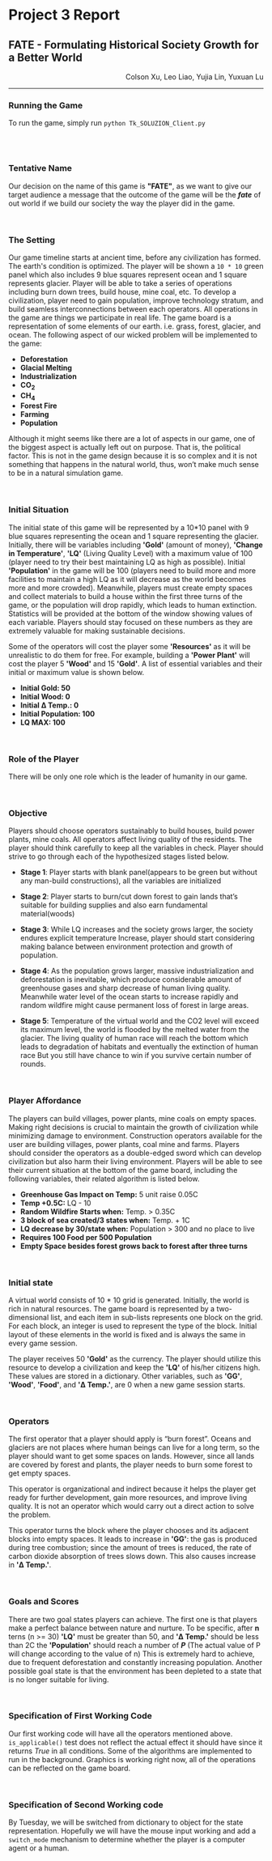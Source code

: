# Project 3 Report
## **FATE** - Formulating Historical Society Growth for a Better World
<div style="text-align: right">
Colson Xu, Leo Liao, Yujia Lin, Yuxuan Lu
</div>

---
### Running the Game
To run the game, simply run `python Tk_SOLUZION_Client.py`

<br>
<br>

### Tentative Name
Our decision on the name of this game is **"FATE"**, as we want to give our target audience a message that the outcome of the game will be the ___fate___ of out world if we build our society the way the player did in the game.

<br>

### The Setting
Our game timeline starts at ancient time, before any civilization has formed. The earth's condition is optimized. The player will be shown a `10 * 10` green panel which also includes 9 blue squares represent ocean and 1 square represents glacier. Player will be able to take a series of operations including burn down trees, build house, mine coal, etc. To develop a civilization, player need to gain population, improve technology stratum, and build seamless interconnections between each operators. All operations in the game are things we participate in real life. The game board is a representation of some elements of our earth. i.e. grass, forest, glacier, and ocean.
The following aspect of our wicked problem will be implemented to the game:

  * __Deforestation__
  * __Glacial Melting__
  * __Industrialization__
  * __CO<sub>2</sub>__
  * __CH<sub>4</sub>__
  * __Forest Fire__
  * __Farming__
  * __Population__

Although it might seems like there are a lot of aspects in our game, one of the biggest aspect is actually left out on purpose. That is, the political factor. This is not in the game design because it is so complex and it is not something that happens in the natural world, thus, won’t make much sense to be in a natural simulation game.

<br>

### Initial Situation
The initial state of this game will be represented by a 10*10 panel with 9 blue squares representing the ocean and 1 square representing the glacier. Initially, there will be variables including __'Gold'__ (amount of money), __'Change in Temperature'__, __'LQ'__ (Living Quality Level) with a maximum value of 100 (player need to try their best maintaining LQ as high as possible). Initial __'Population'__ in the game will be 100 (players need to build more and more facilities to maintain a high LQ as it will decrease as the world becomes more and more crowded). Meanwhile, players must create empty spaces and collect materials to build a house within the first three turns of the game, or the population will drop rapidly, which leads to human extinction. Statistics will be provided at the bottom of the window showing values of each variable. Players should stay focused on these numbers as they are extremely valuable for making sustainable decisions.

Some of the operators will cost the player some __'Resources'__ as it will be unrealistic to do them for free. For example, building a __'Power Plant'__ will cost the player 5 __'Wood'__ and 15 __'Gold'__. A list of essential variables and their initial or maximum value is shown below.

  * __Initial Gold: 50__
  * __Initial Wood: 0__
  * __Initial Δ Temp.: 0__
  * __Initial Population: 100__
  * __LQ MAX: 100__

<br>

### Role of the Player
There will be only one role which is the leader of humanity in our game.

<br>

### Objective
Players should choose operators sustainably to build houses, build power plants, mine coals. All operators affect living quality of the residents. The player should think carefully to keep all the variables in check. Player should strive to go through each of the hypothesized stages listed below.

* __Stage 1__: Player starts with blank panel(appears to be green but without any man-build constructions), all the variables are initialized

* __Stage 2__: Player starts to burn/cut down forest to gain lands that’s suitable for building supplies and also earn fundamental material(woods)

* __Stage 3__: While LQ increases and the society grows larger, the society endures explicit temperature Increase, player should start considering making balance between environment protection and growth of population.

* __Stage 4__: As the population grows larger, massive industrialization and deforestation is inevitable, which produce considerable amount of greenhouse gases and sharp decrease of human living quality. Meanwhile water level of the ocean starts to increase rapidly and random wildfire might cause permanent loss of forest in large areas.

* __Stage 5__: Temperature of the virtual world and the CO2 level will exceed its maximum level, the world is flooded by the melted water from the glacier. The living quality of human race will reach the bottom which leads to degradation of habitats and eventually the extinction of human race  But you still have chance to win if you survive certain number of rounds.


<br>

### Player Affordance
The players can build villages, power plants, mine coals on empty spaces. Making right decisions is crucial to maintain the growth of civilization while minimizing damage to environment. Construction operators available for the user are building villages, power plants, coal mine and farms. Players should consider the operators as a double-edged sword which can develop civilization but also harm their living environment. Players will be able to see their current situation at the bottom of the game board, including the following variables, their related algorithm is listed below.

  * __Greenhouse Gas Impact on Temp:__ 5 unit raise 0.05C
  * __Temp +0.5C:__ LQ - 10
  * __Random Wildfire Starts when:__ Temp. > 0.35C
  * __3 block of sea created/3 states when:__ Temp. + 1C
  * __LQ decrease by 30/state when:__ Population > 300 and no place to live
  * __Requires 100 Food per 500 Population__
  * __Empty Space besides forest grows back to forest after three turns__

<br>

### Initial state
A virtual world consists of 10 * 10 grid is generated. Initially, the world is rich in natural resources. The game board is represented by a two-dimensional list, and each item in sub-lists represents one block on the grid. For each block, an integer is used to represent the type of the block. Initial layout of these elements in the world is fixed and is always the same in every game session.

The player receives 50 __'Gold'__ as the currency. The player should utilize this resource to develop a civilization and keep the __'LQ'__ of his/her citizens high. These values are stored in a dictionary. Other variables, such as __'GG'__, __'Wood'__, __'Food'__, and __'Δ Temp.'__, are 0 when a new game session starts.

<br>

### Operators
The first operator that a player should apply is “burn forest”. Oceans and glaciers are not places where human beings can live for a long term, so the player should want to get some spaces on lands. However, since all lands are covered by forest and plants, the player needs to burn some forest to get empty spaces.

This operator is organizational and indirect because it helps the player get ready for further development, gain more resources, and improve living quality. It is not an operator which would carry out a direct action to solve the problem.

This operator turns the block where the player chooses and its adjacent blocks into empty spaces. It leads to increase in __'GG'__: the gas is produced during tree combustion; since the amount of trees is reduced, the rate of carbon dioxide absorption of trees slows down. This also causes increase in __'Δ Temp.'__.

<br>

### Goals and Scores
There are two goal states players can achieve. The first one is that players make a perfect balance between nature and nurture. To be specific, after __n__ terns (n >= 30) __'LQ'__ must be greater than 50, and __'Δ Temp.'__ should be less than 2C the __'Population'__ should reach a number of ___P___ (The actual value of P will change according to the value of n) This is extremely hard to achieve, due to frequent deforestation and constantly increasing population. Another possible goal state is that the environment has been depleted to a state that is no longer suitable for living.

<br>

### Specification of First Working Code
Our first working code will have all the operators mentioned above.  `is_applicable()` test does not reflect the actual effect it should have since it returns _True_ in all conditions. Some of the algorithms are implemented to run in the background. Graphics is working right now, all of the operations can be reflected on the game board.

<br>

### Specification of Second Working code
By Tuesday, we will be switched from dictionary to object for the state representation. Hopefully we will have the mouse input working and add a `switch_mode` mechanism to determine whether the player is a computer agent or a human.
